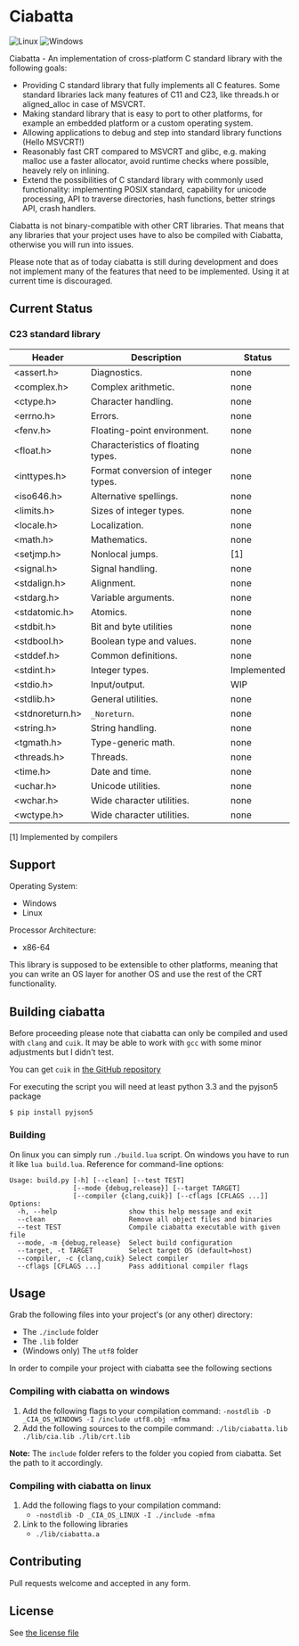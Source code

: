 
# Ciabatta

![Linux](https://github.com/flysand7/ciabatta/actions/workflows/build-linux.yml/badge.svg?event=push)
![Windows](https://github.com/flysand7/ciabatta/actions/workflows/build-windows.yml/badge.svg?event=push)

Ciabatta - An implementation of cross-platform C standard library with the
following goals:

- Providing C standard library that fully implements all C features. Some
  standard libraries lack many features of C11 and C23, like threads.h or
  aligned_alloc in case of MSVCRT.
- Making standard library that is easy to port to other platforms, for example
  an embedded platform or a custom operating system.
- Allowing applications to debug and step into standard library functions
  (Hello MSVCRT!)
- Reasonably fast CRT compared to MSVCRT and glibc, e.g. making malloc use
  a faster allocator, avoid runtime checks where possible, heavely rely on
  inlining.
- Extend the possibilities of C standard library with commonly used
  functionality: implementing POSIX standard, capability for unicode
  processing, API to traverse directories, hash functions, better strings API,
  crash handlers.

Ciabatta is not binary-compatible with other CRT libraries. That means that any
libraries that your project uses have to also be compiled with Ciabatta,
otherwise you will run into issues.

Please note that as of today ciabatta is still during development and does not
implement many of the features that need to be implemented. Using it at current
time is discouraged.

## Current Status

### C23 standard library

| Header          | Description                          | Status      |
| --------------- | ------------------------------------ | ----------- |
| <assert.h>      | Diagnostics.                         | none        |
| <complex.h>     | Complex arithmetic.                  | none        |
| <ctype.h>       | Character handling.                  | none        |
| <errno.h>       | Errors.                              | none        |
| <fenv.h>        | Floating-point environment.          | none        |
| <float.h>       | Characteristics of floating types.   | none        |
| <inttypes.h>    | Format conversion of integer types.  | none        |
| <iso646.h>      | Alternative spellings.               | none        |
| <limits.h>      | Sizes of integer types.              | none        |
| <locale.h>      | Localization.                        | none        |
| <math.h>        | Mathematics.                         | none        |
| <setjmp.h>      | Nonlocal jumps.                      | [1]         |
| <signal.h>      | Signal handling.                     | none        |
| <stdalign.h>    | Alignment.                           | none        |
| <stdarg.h>      | Variable arguments.                  | none        |
| <stdatomic.h>   | Atomics.                             | none        |
| <stdbit.h>      | Bit and byte utilities               | none        |
| <stdbool.h>     | Boolean type and values.             | none        |
| <stddef.h>      | Common definitions.                  | none        |
| <stdint.h>      | Integer types.                       | Implemented |
| <stdio.h>       | Input/output.                        | WIP         |
| <stdlib.h>      | General utilities.                   | none        |
| <stdnoreturn.h> | `_Noreturn`.                         | none        |
| <string.h>      | String handling.                     | none        |
| <tgmath.h>      | Type-generic math.                   | none        |
| <threads.h>     | Threads.                             | none        |
| <time.h>        | Date and time.                       | none        |
| <uchar.h>       | Unicode utilities.                   | none        |
| <wchar.h>       | Wide character utilities.            | none        |
| <wctype.h>      | Wide character utilities.            | none        |

[1] Implemented by compilers

## Support

Operating System:
- Windows
- Linux

Processor Architecture:
- x86-64

This library is supposed to be extensible to other platforms, meaning that
you can write an OS layer for another OS and use the rest of the CRT
functionality.

## Building ciabatta

Before proceeding please note that ciabatta can only be compiled and used
with `clang` and `cuik`. It may be able to work with `gcc` with some minor adjustments
but I didn't test.

You can get `cuik` in [the GitHub repository](https://github.com/RealNeGate/Cuik)

For executing the script you will need at least python 3.3 and the pyjson5 package

```
$ pip install pyjson5
```

### Building

On linux you can simply run `./build.lua` script. On windows you have to run
it like `lua build.lua`. Reference for command-line options:

```
Usage: build.py [-h] [--clean] [--test TEST]
                [--mode {debug,release}] [--target TARGET]
                [--compiler {clang,cuik}] [--cflags [CFLAGS ...]]
Options:
  -h, --help                  show this help message and exit
  --clean                     Remove all object files and binaries
  --test TEST                 Compile ciabatta executable with given file
  --mode, -m {debug,release}  Select build configuration
  --target, -t TARGET         Select target OS (default=host)
  --compiler, -c {clang,cuik} Select compiler
  --cflags [CFLAGS ...]       Pass additional compiler flags
```

## Usage

Grab the following files into your project's (or any other) directory:

- The `./include` folder
- The `.lib` folder
- (Windows only) The `utf8` folder

In order to compile your project with ciabatta see the following sections

### Compiling with ciabatta on windows

1. Add the following flags to your compilation command:
   `-nostdlib -D _CIA_OS_WINDOWS -I /include utf8.obj -mfma`
2. Add the following sources to the compile command:
   `./lib/ciabatta.lib ./lib/cia.lib ./lib/crt.lib`

**Note:** The `include` folder refers to the folder you copied from ciabatta. Set the path to it accordingly.

### Compiling with ciabatta on linux

1. Add the following flags to your compilation command:
   - `-nostdlib -D _CIA_OS_LINUX -I ./include -mfma`
2. Link to the following libraries
   - `./lib/ciabatta.a`

## Contributing

Pull requests welcome and accepted in any form.

## License

See [the license file](license)
